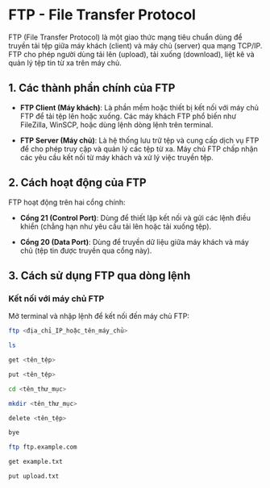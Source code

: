 ﻿# FTP - File Transfer Protocol

FTP (File Transfer Protocol) là một giao thức mạng tiêu chuẩn dùng để truyền tải tệp giữa máy khách (client) và máy chủ (server) qua mạng TCP/IP. FTP cho phép người dùng tải lên (upload), tải xuống (download), liệt kê và quản lý tệp tin từ xa trên máy chủ.

## 1. Các thành phần chính của FTP

- **FTP Client (Máy khách)**: Là phần mềm hoặc thiết bị kết nối với máy chủ FTP để tải tệp lên hoặc xuống. Các máy khách FTP phổ biến như FileZilla, WinSCP, hoặc dùng lệnh dòng lệnh trên terminal.
  
- **FTP Server (Máy chủ)**: Là hệ thống lưu trữ tệp và cung cấp dịch vụ FTP để cho phép truy cập và quản lý các tệp từ xa. Máy chủ FTP chấp nhận các yêu cầu kết nối từ máy khách và xử lý việc truyền tệp.

## 2. Cách hoạt động của FTP

FTP hoạt động trên hai cổng chính:

- **Cổng 21 (Control Port)**: Dùng để thiết lập kết nối và gửi các lệnh điều khiển (chẳng hạn như yêu cầu tải lên hoặc tải xuống tệp).
  
- **Cổng 20 (Data Port)**: Dùng để truyền dữ liệu giữa máy khách và máy chủ (tệp tin được truyền qua cổng này).

## 3. Cách sử dụng FTP qua dòng lệnh

### Kết nối với máy chủ FTP

Mở terminal và nhập lệnh để kết nối đến máy chủ FTP:

```bash
ftp <địa_chỉ_IP_hoặc_tên_máy_chủ>

ls

get <tên_tệp>

put <tên_tệp>

cd <tên_thư_mục>

mkdir <tên_thư_mục>

delete <tên_tệp>

bye

ftp ftp.example.com

get example.txt

put upload.txt

